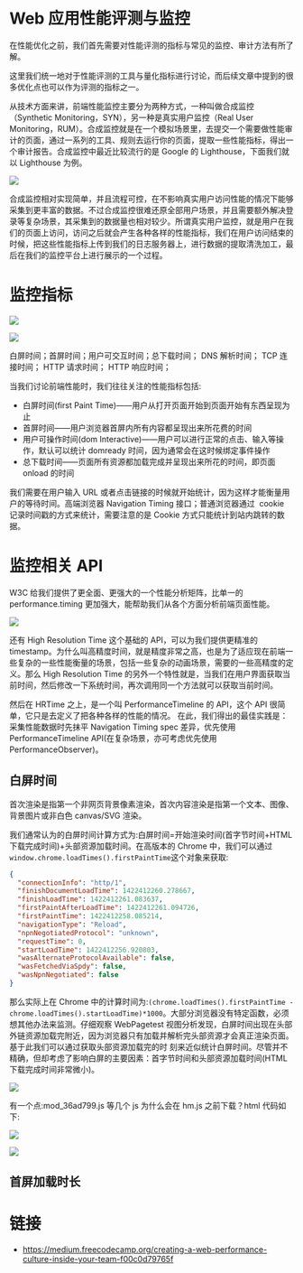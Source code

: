 # Web 应用性能评测与监控

在性能优化之前，我们首先需要对性能评测的指标与常见的监控、审计方法有所了解。

这里我们统一地对于性能评测的工具与量化指标进行讨论，而后续文章中提到的很多优化点也可以作为评测的指标之一。

从技术方面来讲，前端性能监控主要分为两种方式，一种叫做合成监控（Synthetic Monitoring，SYN），另一种是真实用户监控（Real User Monitoring，RUM）。合成监控就是在一个模拟场景里，去提交一个需要做性能审计的页面，通过一系列的工具、规则去运行你的页面，提取一些性能指标，得出一个审计报告。合成监控中最近比较流行的是 Google 的 Lighthouse，下面我们就以 Lighthouse 为例。

![](https://ww1.sinaimg.cn/large/007rAy9hgy1g0gp49wiu2j30u00kw0ud.jpg)

合成监控相对实现简单，并且流程可控，在不影响真实用户访问性能的情况下能够采集到更丰富的数据。不过合成监控很难还原全部用户场景，并且需要额外解决登录等复杂场景，其采集到的数据量也相对较少。所谓真实用户监控，就是用户在我们的页面上访问，访问之后就会产生各种各样的性能指标，我们在用户访问结束的时候，把这些性能指标上传到我们的日志服务器上，进行数据的提取清洗加工，最后在我们的监控平台上进行展示的一个过程。

# 监控指标

![](https://ww1.sinaimg.cn/large/007rAy9hly1g0hf62zvvyj30u00bdt9y.jpg)

![](https://ww1.sinaimg.cn/large/007rAy9hly1g0hf62zvvyj30u00bdt9y.jpg)

白屏时间；首屏时间；用户可交互时间；总下载时间；
DNS 解析时间；
TCP 连接时间；
HTTP 请求时间；
HTTP 响应时间；

当我们讨论前端性能时，我们往往关注的性能指标包括:

- 白屏时间(first Paint Time)——用户从打开页面开始到页面开始有东西呈现为止
- 首屏时间——用户浏览器首屏内所有内容都呈现出来所花费的时间
- 用户可操作时间(dom Interactive)——用户可以进行正常的点击、输入等操作，默认可以统计 domready 时间，因为通常会在这时候绑定事件操作
- 总下载时间——页面所有资源都加载完成并呈现出来所花的时间，即页面 onload 的时间

我们需要在用户输入 URL 或者点击链接的时候就开始统计，因为这样才能衡量用户的等待时间。高端浏览器 Navigation Timing 接口；普通浏览器通过  cookie  记录时间戳的方式来统计，需要注意的是 Cookie 方式只能统计到站内跳转的数据。

# 监控相关 API

W3C 给我们提供了更全面、更强大的一个性能分析矩阵，比单一的 performance.timing 更加强大，能帮助我们从各个方面分析前端页面性能。

![](https://ww1.sinaimg.cn/large/007rAy9hly1g0hf62zvvyj30u00bdt9y.jpg)

还有 High Resolution Time 这个基础的 API，可以为我们提供更精准的 timestamp。为什么叫高精度时间，就是精度非常之高，也是为了适应现在前端一些复杂的一些性能衡量的场景，包括一些复杂的动画场景，需要的一些高精度的定义。那么 High Resolution Time 的另外一个特性就是，当我们在用户界面获取当前时间，然后修改一下系统时间，再次调用同一个方法就可以获取当前时间。

然后在 HRTime 之上，是一个叫 PerformanceTimeline 的 API，这个 API 很简单，它只是去定义了把各种各样的性能的情况。
在此，我们得出的最佳实践是：采集性能数据时先抹平 Navigation Timing spec 差异，优先使用 PerformanceTimeline API(在复杂场景，亦可考虑优先使用 PerformanceObserver)。

## 白屏时间

首次渲染是指第⼀个非网页背景像素渲染，⾸次内容渲染是指第一个⽂本、图像、背景图片或非白色 canvas/SVG 渲染。

我们通常认为的白屏时间计算方式为:白屏时间=开始渲染时间(首字节时间+HTML 下载完成时间)+头部资源加载时间。在高版本的 Chrome 中，我们可以通过`window.chrome.loadTimes().firstPaintTime`这个对象来获取:

```json
{
  "connectionInfo": "http/1",
  "finishDocumentLoadTime": 1422412260.278667,
  "finishLoadTime": 1422412261.083637,
  "firstPaintAfterLoadTime": 1422412261.094726,
  "firstPaintTime": 1422412258.085214,
  "navigationType": "Reload",
  "npnNegotiatedProtocol": "unknown",
  "requestTime": 0,
  "startLoadTime": 1422412256.920803,
  "wasAlternateProtocolAvailable": false,
  "wasFetchedViaSpdy": false,
  "wasNpnNegotiated": false
}
```

那么实际上在 Chrome 中的计算时间为:`(chrome.loadTimes().firstPaintTime - chrome.loadTimes().startLoadTime)*1000`。大部分浏览器没有特定函数，必须想其他办法来监测。仔细观察 WebPagetest 视图分析发现，白屏时间出现在头部外链资源加载完附近，因为浏览器只有加载并解析完头部资源才会真正渲染页面。基于此我们可以通过获取头部资源加载完的时 刻来近似统计白屏时间。尽管并不精确，但却考虑了影响白屏的主要因素：首字节时间和头部资源加载时间(HTML 下载完成时间非常微小)。

![](http://img4.07net01.com/upload/images/2016/09/07/348706070643491.png)

有一个点:mod_36ad799.js 等几个 js 为什么会在 hm.js 之前下载？html 代码如下:

![](http://img4.07net01.com/upload/images/2016/09/07/348706070643492.png)

![](https://coding.net/u/hoteam/p/Cache/git/raw/master/2016/12/3/%25E5%2590%2588%25E5%25B9%25B6.gif)

## 首屏加载时长

# 链接

- https://medium.freecodecamp.org/creating-a-web-performance-culture-inside-your-team-f00c0d79765f
